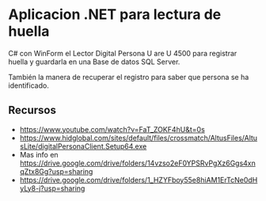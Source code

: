 # Aplicacion .NET para lectura de huella

C# con WinForm el Lector Digital Persona U are U 4500 para registrar huella y guardarla en una Base de datos SQL Server.

También la manera de recuperar el registro para saber que persona se ha identificado.

## Recursos 

- https://www.youtube.com/watch?v=FaT_ZOKF4hU&t=0s
- https://www.hidglobal.com/sites/default/files/crossmatch/AltusFiles/AltusLite/digitalPersonaClient.Setup64.exe
- Mas info en https://drive.google.com/drive/folders/14vzso2eF0YPSRvPgXz6Ggs4xnqZtx8Gg?usp=sharing
- https://drive.google.com/drive/folders/1_HZYFboy55e8hiAM1ErTcNe0dHyLy8-j?usp=sharing